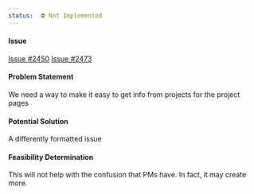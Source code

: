 ```yaml
---
status:  ⛔ Not Implemented
---
```


#### Issue

[Issue #2450](https://github.com/hackforla/website/issues/2450)
[Issue #2473](https://github.com/hackforla/website/issues/2473)

#### Problem Statement

We need a way to make it easy to get info from projects for the project pages

#### Potential Solution

A differently formatted issue

#### Feasibility Determination

This will not help with the confusion that PMs have.  In fact, it may create more.
